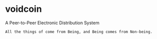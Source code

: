 voidcoin
========
A Peer-to-Peer Electronic Distribution System

    All the things of come from Being, and Being comes from Non-being.
